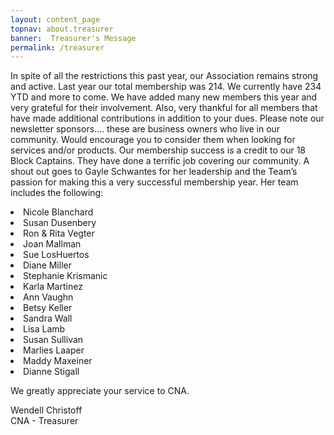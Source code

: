```yaml
---
layout: content_page
topnav: about.treasurer
banner:  Treasurer's Message
permalink: /treasurer
---
```




In spite of all the restrictions this past year, our Association remains strong and active. Last year our total membership was 214. We currently have 234 YTD and more to come.  We have added many new members this year and very grateful for their involvement.  Also, very thankful for all members that have made additional contributions in addition to your dues.  Please note our newsletter sponsors…. these are business owners who live in our community. Would encourage you to consider them when looking for services and/or products. Our membership success is a credit to our 18 Block Captains. They have done a terrific job covering our community. A shout out goes to Gayle Schwantes for her leadership and the Team’s passion for making this a very successful membership year. Her team includes the following:

<p><p>

<bl>
<li>Nicole Blanchard</li>
<li>Susan Dusenbery</li>
<li>Ron & Rita Vegter</li>
<li>Joan Mallman</li>
<li>Sue LosHuertos</li>
<li>Diane Miller</li>
<li>Stephanie Krismanic</li>
<li>Karla Martinez</li>
<li>Ann Vaughn</li>
<li>Betsy Keller</li>
<li>Sandra Wall</li>
<li>Lisa Lamb</li>
<li>Susan Sullivan</li>
<li>Marlies Laaper</li>
<li>Maddy Maxeiner</li>
<li>Dianne Stigall</li>
</bl>

<p><p>

We greatly appreciate your service to CNA.


<p><p>
Wendell Christoff
<br>
CNA - Treasurer
